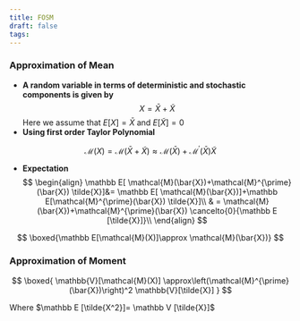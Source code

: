 ```yaml
---
title: FOSM
draft: false
tags:
---
```

### Approximation of Mean  
- **A random variable in terms of deterministic and stochastic components is given by** 
$$
X=\bar X+\tilde X
$$
	Here we assume that $E[X]=\bar X$ and $E[\tilde X]=0$
- **Using first order Taylor Polynomial**

$$
\mathcal{M}(X)=\mathcal{M}(\bar{X}+\tilde{X}) \approx \mathcal{M}(\bar{X})+\mathcal{M}^{\prime}(\bar{X}) \tilde{X}
$$

- **Expectation** 
$$
\begin{align} 
\mathbb E[ \mathcal{M}(\bar{X})+\mathcal{M}^{\prime}(\bar{X}) \tilde{X}]&= \mathbb E[ \mathcal{M}(\bar{X})]+\mathbb E[\mathcal{M}^{\prime}(\bar{X}) \tilde{X}]\\
& = \mathcal{M}(\bar{X})+\mathcal{M}^{\prime}(\bar{X}) \cancelto{0}{\mathbb E [\tilde{X}]}\\
\end{align}
$$


$$
\boxed{\mathbb E[\mathcal{M}(X)]\approx \mathcal{M}(\bar{X})}
$$

### Approximation of Moment

$$
\boxed{
\mathbb{V}[\mathcal{M}(X)] \approx\left(\mathcal{M}^{\prime}(\bar{X})\right)^2 \mathbb{V}[\tilde{X}]
}
$$

Where $\mathbb E [\tilde{X^2}]= \mathbb V [\tilde{X}]$
